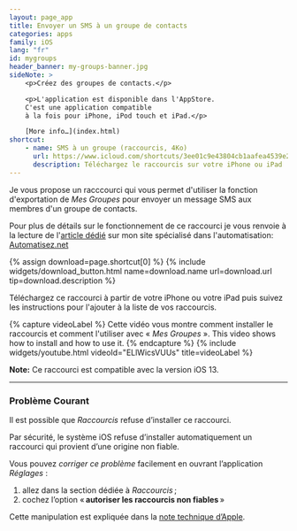 ```yaml
---
layout: page_app
title: Envoyer un SMS à un groupe de contacts
categories: apps
family: iOS
lang: "fr"
id: mygroups
header_banner: my-groups-banner.jpg
sideNote: >
    <p>Créez des groupes de contacts.</p>

    <p>L'application est disponible dans l'AppStore.
    C'est une application compatible 
    à la fois pour iPhone, iPod touch et iPad.</p>

    [More info…](index.html)
shortcut:
    - name: SMS à un groupe (raccourcis, 4Ko)
      url: https://www.icloud.com/shortcuts/3ee01c9e43804cb1aafea4539e2a226d
      description: Téléchargez le raccourcis sur votre iPhone ou iPad
---
```


Je vous propose un racccourci qui vous permet d'utiliser la fonction
d'exportation de _Mes Groupes_ pour envoyer un message SMS aux membres
d'un groupe de contacts.

Pour plus de détails sur le fonctionnement de ce raccourci je vous
renvoie à la lecture de l'[article dédié][articleShortcut] sur mon site 
spécialisé dans l'automatisation: [Automatisez.net][automatisezNet]

{% assign download=page.shortcut[0] %}
{% include widgets/download_button.html 
    name=download.name 
    url=download.url 
    tip=download.description %}

Téléchargez ce raccourci à partir de votre iPhone ou votre iPad
puis suivez les instructions pour l'ajouter à la liste de vos
raccourcis.

{% capture videoLabel %}
Cette vidéo vous montre comment installer le raccourcis et comment
l'utiliser avec « _Mes Groupes_ ».
This video shows how to install and how to use it.
{% endcapture %}
{% include widgets/youtube.html videoId="ELlWicsVUUs" title=videoLabel %}

**Note:** Ce raccourci est compatible avec la version iOS 13.

----

<h3 class="h5">Problème Courant</h3>

Il est possible que _Raccourcis_ refuse d’installer ce raccourci.

Par sécurité, le système iOS refuse d’installer automatiquement un
raccourci qui provient d’une origine non fiable.

Vous pouvez _corriger ce problème_ facilement en ouvrant l’application
_Réglages_ :

1. allez dans la section dédiée à _Raccourcis_ ;
2. cochez l’option « **autoriser les raccourcis non fiables** »

Cette manipulation est expliquée dans la [note technique d’Apple][howto].


[automatisezNet]: https://Automatisez.net/
[articleShortcut]: https://www.automatisez.net/raccourcis/2020/04/05/envoyer-des-sms-a-un-groupe.html
[howto]: https://support.apple.com/fr-fr/HT210628